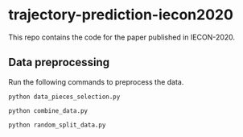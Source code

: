 # trajectory-prediction-iecon2020

This repo contains the code for the paper published in IECON-2020.

## Data preprocessing

Run the following commands to preprocess the data.

`python data_pieces_selection.py`

`python combine_data.py`

`python random_split_data.py`
